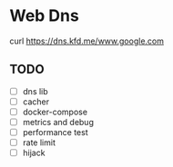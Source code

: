 # Web Dns

curl https://dns.kfd.me/www.google.com

## TODO

- [ ] dns lib
- [ ] cacher
- [ ] docker-compose
- [ ] metrics and debug
- [ ] performance test
- [ ] rate limit
- [ ] hijack